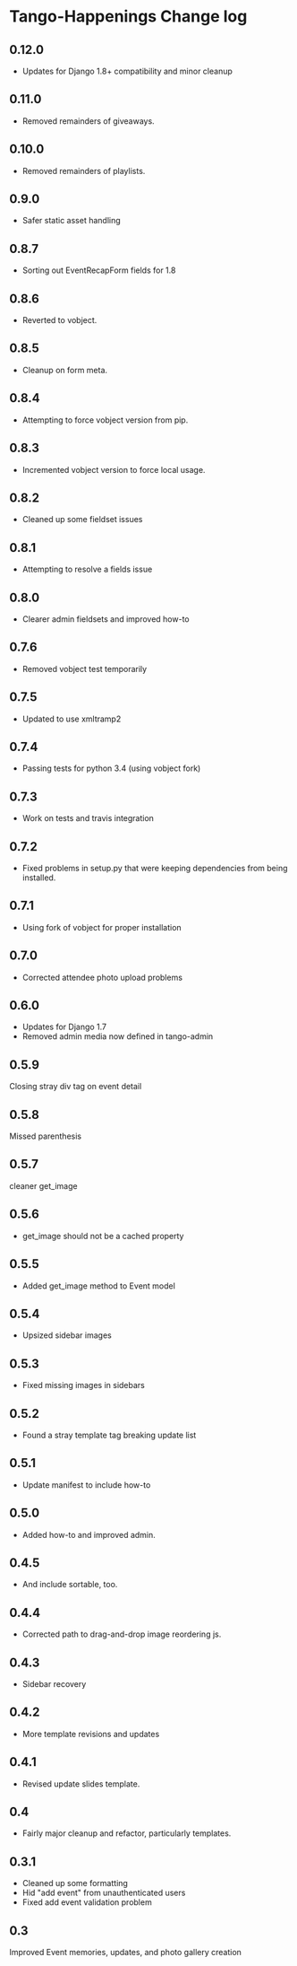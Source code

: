 # Tango-Happenings Change log

## 0.12.0
* Updates for Django 1.8+ compatibility and minor cleanup

## 0.11.0
* Removed remainders of giveaways.

## 0.10.0
* Removed remainders of playlists.

## 0.9.0
* Safer static asset handling

## 0.8.7
* Sorting out EventRecapForm fields for 1.8

## 0.8.6
* Reverted to vobject.

## 0.8.5
* Cleanup on form meta.

## 0.8.4
* Attempting to force vobject version from pip.

## 0.8.3
* Incremented vobject version to force local usage.

## 0.8.2
* Cleaned up some fieldset issues

## 0.8.1
* Attempting to resolve a fields issue

## 0.8.0
* Clearer admin fieldsets and improved how-to

## 0.7.6
* Removed vobject test temporarily

## 0.7.5
* Updated to use xmltramp2

## 0.7.4
* Passing tests for python 3.4 (using vobject fork)

## 0.7.3
* Work on tests and travis integration

## 0.7.2
* Fixed problems in setup.py that were keeping dependencies from being installed.

## 0.7.1
* Using fork of vobject for proper installation

## 0.7.0
* Corrected attendee photo upload problems

## 0.6.0
* Updates for Django 1.7
* Removed admin media now defined in tango-admin

## 0.5.9
Closing stray div tag on event detail

## 0.5.8
Missed parenthesis

## 0.5.7
cleaner get_image

## 0.5.6
* get_image should not be a cached property

## 0.5.5
* Added get_image method to Event model

## 0.5.4
* Upsized sidebar images

## 0.5.3
* Fixed missing images in sidebars

## 0.5.2
* Found a stray template tag breaking update list

## 0.5.1
* Update manifest to include how-to

## 0.5.0
* Added how-to and improved admin.

## 0.4.5
* And include sortable, too.

## 0.4.4
* Corrected path to drag-and-drop image reordering js.

## 0.4.3
* Sidebar recovery

## 0.4.2
* More template revisions and updates

## 0.4.1
* Revised update slides template.

## 0.4
* Fairly major cleanup and refactor, particularly templates.

## 0.3.1
* Cleaned up some formatting
* Hid "add event" from unauthenticated users
* Fixed add event validation problem

## 0.3
Improved Event memories, updates, and photo gallery creation
